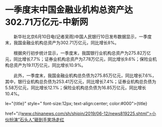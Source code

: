# 一季度末中国金融业机构总资产达302.71万亿元-中新网

　　新华社北京6月10日电(记者吴雨)中国人民银行10日发布数据显示，一季度末，我国金融业机构总资产为302.71万亿元，同比增长8%。

　　根据央行初步统计显示，一季度末，我国银行业机构总资产为275.82万亿元，同比增长7.7%；证券业机构总资产为7.78万亿元，同比增长9.6%；保险业机构总资产为19.11万亿元，同比增长10.9%。

　　此外，一季度末，我国金融业机构总负债为275.85万亿元，同比增长7.6%，其中，银行业机构总负债为253.41万亿元，同比增长7.4%；证券业机构总负债为5.58万亿元，同比增长12.1%；保险业机构总负债为16.85万亿元，同比增长10.4%。

le="{title}" style=" font-size:12px; text-align:center; color:#000">{title}

href="//www.chinanews.com/sh/shipin/2019/06-12/news819225.shtml">小伙扮演“石头人”砸到手笑场走红
